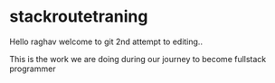 # stackroutetraning
Hello raghav welcome to git
2nd attempt to editing..

This is the work we are doing during our journey to become fullstack programmer
